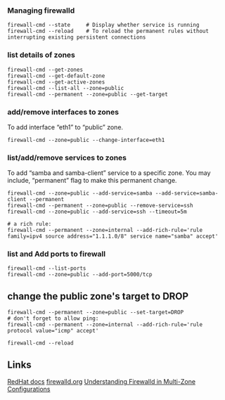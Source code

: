 ### Managing firewalld
```
firewall-cmd --state     # Display whether service is running
firewall-cmd --reload    # To reload the permanent rules without interrupting existing persistent connections
```

### list details of zones 
```
firewall-cmd --get-zones 
firewall-cmd --get-default-zone
firewall-cmd --get-active-zones
firewall-cmd --list-all --zone=public
firewall-cmd --permanent --zone=public --get-target
```

### add/remove interfaces to zones

To add interface “eth1” to “public” zone.
```
firewall-cmd --zone=public --change-interface=eth1
```

### list/add/remove services to zones
To add “samba and samba-client” service to a specific zone. You may include, “permanent” flag to make this permanent change.
```
firewall-cmd --zone=public --add-service=samba --add-service=samba-client --permanent
firewall-cmd --permanent --zone=public --remove-service=ssh
firewall-cmd --zone=public --add-service=ssh --timeout=5m

# a rich rule:
firewall-cmd --permanent --zone=internal --add-rich-rule='rule family=ipv4 source address="1.1.1.0/8" service name="samba" accept'
```

### list and Add ports to firewall
```
firewall-cmd --list-ports
firewall-cmd --zone=public --add-port=5000/tcp

```
## change the public zone's target to DROP
```
firewall-cmd --permanent --zone=public --set-target=DROP
# don't forget to allow ping:
firewall-cmd --permanent --zone=internal --add-rich-rule='rule protocol value="icmp" accept'

firewall-cmd --reload
```

## Links
[RedHat docs](https://access.redhat.com/documentation/en-us/red_hat_enterprise_linux/7/html/security_guide/sec-managing_icmp_requests#:~:text=The%20block%20inversion%20inverts%20the,were%20blocked%20are%20not%20blocked.)
[firewalld.org](https://firewalld.org/documentation/man-pages/firewalld.richlanguage.html)
[Understanding Firewalld in Multi-Zone Configurations](https://www.linuxjournal.com/content/understanding-firewalld-multi-zone-configurations)